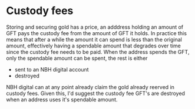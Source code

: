 # Custody fees
Storing and securing gold has a price, an adddress holding an amount of GFT pays the custody fee from the amount of GFT it holds. In practice this means that after a while the amount it can spend is less than the original amount, effectively having a spendable amount that degrades over time since the custody fee needs to be paid. When the address spends the GFT, only the spendable amount can be spent, the rest is either
- sent to an NBH digital account
- destroyed

NBH digital can at any point already claim the gold already reerved in custody fees. Given this, I'd suggest the custody fee GFT's are destroyed when an address uses it's spendable amount.